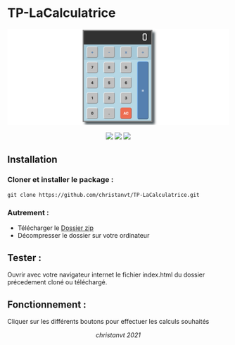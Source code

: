 # TP-LaCalculatrice

<p align="center">

![alt text](https://github.com/christanvt/TP-LaCalculatrice/blob/master/Images/ScreenShot.png?raw=true)

</p>
<p align="center">
  <a href="https://html.spec.whatwg.org/"><img height="30" src="https://img.shields.io/badge/Html-lightgrey?style=flat&logo=html5&logoColor=white&labelColor=f1652a&link=http://left&link=http://right"></a>
  <a href="https://www.w3.org/Style/CSS/"><img height="30" src="https://img.shields.io/badge/CSS-lightgrey?style=flat&logo=css3&logoColor=white&labelColor=2daadf"></a>
  <a href="https://developer.mozilla.org/fr/docs/Web/JavaScript"><img height="30" src="https://img.shields.io/badge/JavaScript-lightgrey?style=flat&logo=javascript&logoColor=white&labelColor=ffd93d"></a>
</p>

## Installation

### Cloner et installer le package :

    git clone https://github.com/christanvt/TP-LaCalculatrice.git

### Autrement :

- Télécharger le [Dossier zip](https://github.com/christanvt/TP-LaCalculatrice/archive/refs/heads/master.zip)
- Décompresser le dossier sur votre ordinateur

## Tester :

Ouvrir avec votre navigateur internet le fichier index.html du dossier précedement cloné ou téléchargé.

## Fonctionnement :

Cliquer sur les différents boutons pour effectuer les calculs souhaités

<p align="center"><em>christanvt 2021</em></p>
